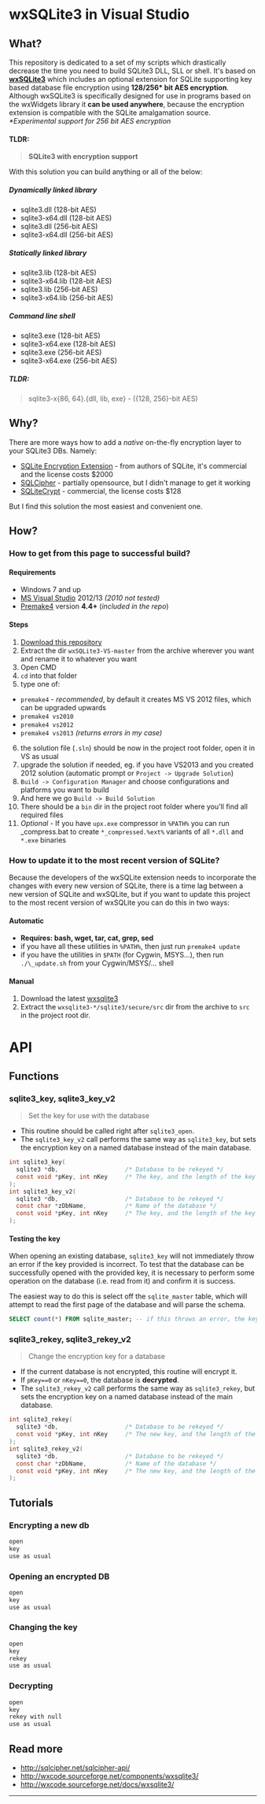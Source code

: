 wxSQLite3 in Visual Studio
============================

What?
------

This repository is dedicated to a set of my scripts which drastically decrease the time you need to build SQLite3 DLL, SLL or shell.
It's based on [**wxSQLite3**](http://wxcode.sourceforge.net/components/wxsqlite3/) which includes an optional extension for SQLite supporting key based database file encryption using **128/256\* bit AES encryption**. Although wxSQLite3 is specifically designed for use in programs based on the wxWidgets library it **can be used anywhere**, because the encryption extension is compatible with the SQLite amalgamation source.
_\*Experimental support for 256 bit AES encryption_

#### TLDR: 
> **SQLite3 with encryption support**

With this solution you can build anything or all of the below:

##### Dynamically linked library
- sqlite3.dll (128-bit AES)
- sqlite3-x64.dll (128-bit AES)
- sqlite3.dll (256-bit AES)
- sqlite3-x64.dll (256-bit AES)

##### Statically linked library
- sqlite3.lib (128-bit AES)
- sqlite3-x64.lib (128-bit AES)
- sqlite3.lib (256-bit AES)
- sqlite3-x64.lib (256-bit AES)

##### Command line shell
- sqlite3.exe (128-bit AES)
- sqlite3-x64.exe (128-bit AES)
- sqlite3.exe (256-bit AES)
- sqlite3-x64.exe (256-bit AES)

##### TLDR:
> sqlite3-x{86, 64}.{dll, lib, exe} - ({128, 256}-bit AES)

Why?
-----

There are more ways how to add a *native* on-the-fly encryption layer to your SQLite3 DBs. Namely:

- [SQLite Encryption Extension](https://www.sqlite.org/see) - from authors of SQLite, it's commercial and the license costs $2000
- [SQLCipher](https://www.zetetic.net/sqlcipher/) - partially opensource, but I didn't manage to get it working
- [SQLiteCrypt](http://sqlite-crypt.com/index.htm) - commercial, the license costs $128

But I find this solution the most easiest and convenient one.

How?
-----

### How to get from this page to successful build?

#### Requirements

- Windows 7 and up
- [MS Visual Studio](http://www.visualstudio.com/products/visual-studio-express-vs) 2012/13 *(2010 not tested)*
- [Premake4](http://industriousone.com/premake/download) version **4.4+** (*included in the repo*)

#### Steps

1. [Download this repository](https://github.com/rindeal/wxSQLite3-VS/archive/master.zip)
2. Extract the dir `wxSQLite3-VS-master` from the archive wherever you want and rename it to whatever you want
3. Open CMD
4. `cd` into that folder
5. type one of:
  - `premake4` - *recommended*, by default it creates MS VS 2012 files, which can be upgraded upwards
  - `premake4 vs2010`
  - `premake4 vs2012`
  - `premake4 vs2013` *(returns errors in my case)*
6. the solution file (`.sln`) should be now in the project root folder, open it in VS as usual
7. upgrade the solution if needed, eg. if you have VS2013 and you created 2012 solution (automatic prompt or `Project -> Upgrade Solution`)
8. `Build -> Configuration Manager` and choose configurations and platforms you want to build
9. And here we go `Build -> Build Solution` 
10. There should be a `bin` dir in the project root folder where you'll find all required files
11. *Optional* - If you have `upx.exe` compressor in `%PATH%` you can run \_compress.bat to create `*_compressed.%ext%` variants of all `*.dll` and `*.exe` binaries

### How to update it to the most recent version of SQLite?
Because the developers of the wxSQLite extension needs to incorporate the changes with every new version of SQLite, there is a time lag between a new version of SQLite and wxSQLite, but if you want to update this project to the most recent version of wxSQLite you can do this in two ways:

#### Automatic

- **Requires: bash, wget, tar, cat, grep, sed**
- if you have all these utilities in `%PATH%`, then just run `premake4 update`
- if you have the utilities in `$PATH` (for Cygwin, MSYS...), then run `./\_update.sh` from your Cygwin/MSYS/... shell

#### Manual

1. Download the latest [wxsqlite3](http://sourceforge.net/projects/wxcode/files/Components/wxSQLite3/)
2. Extract the `wxsqlite3-*/sqlite3/secure/src` dir from the archive to `src` in the project root dir.

API
=====

Functions
-----------

### sqlite3_key, sqlite3_key_v2
> Set the key for use with the database

- This routine should be called right after `sqlite3_open`.
- The `sqlite3_key_v2` call performs the same way as `sqlite3_key`, but sets the encryption key on a named database instead of the main database.

```c
int sqlite3_key(
  sqlite3 *db,                   /* Database to be rekeyed */
  const void *pKey, int nKey     /* The key, and the length of the key in bytes */
);
int sqlite3_key_v2(
  sqlite3 *db,                   /* Database to be rekeyed */
  const char *zDbName,           /* Name of the database */
  const void *pKey, int nKey     /* The key, and the length of the key in bytes */
);
```

#### Testing the key
When opening an existing database, `sqlite3_key` will not immediately throw an error if the key provided is incorrect. To test that the database can be successfully opened with the provided key, it is necessary to perform some operation on the database (i.e. read from it) and confirm it is success.

The easiest way to do this is select off the `sqlite_master` table, which will attempt to read the first page of the database and will parse the schema.

```sql
SELECT count(*) FROM sqlite_master; -- if this throws an error, the key was incorrect. If it succeeds and returns a numeric value, the key is correct;
```

### sqlite3_rekey, sqlite3_rekey_v2
> Change the encryption key for a database

- If the current database is not encrypted, this routine will encrypt it.
- If `pKey==0` or `nKey==0`, the database is **decrypted**.
- The `sqlite3_rekey_v2` call performs the same way as `sqlite3_rekey`, but sets the encryption key on a named database instead of the main database.

```c
int sqlite3_rekey(
  sqlite3 *db,                   /* Database to be rekeyed */
  const void *pKey, int nKey     /* The new key, and the length of the key in bytes */
);
int sqlite3_rekey_v2(
  sqlite3 *db,                   /* Database to be rekeyed */
  const char *zDbName,           /* Name of the database */
  const void *pKey, int nKey     /* The new key, and the length of the key in bytes */
);
```

Tutorials
----------

### Encrypting a new db
```c
open
key
use as usual
```

### Opening an encrypted DB
```c
open
key
use as usual
```

### Changing the key
```c
open
key
rekey
use as usual
```

### Decrypting
```c
open
key
rekey with null
use as usual
```

## Read more
- http://sqlcipher.net/sqlcipher-api/
- http://wxcode.sourceforge.net/components/wxsqlite3/
- http://wxcode.sourceforge.net/docs/wxsqlite3/

----------
